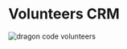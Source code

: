 # Volunteers CRM

![dragon code volunteers](https://preview.dragon-code.pro/dragon-code/volunteers.svg?background=f9322c&invert=1)

